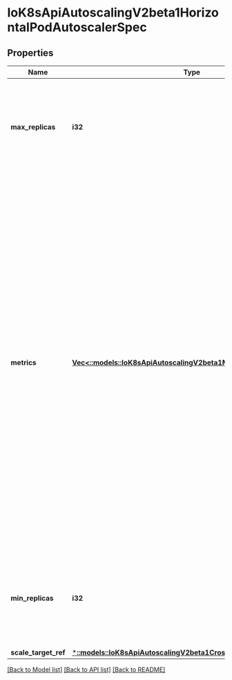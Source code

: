 # IoK8sApiAutoscalingV2beta1HorizontalPodAutoscalerSpec

## Properties
Name | Type | Description | Notes
------------ | ------------- | ------------- | -------------
**max_replicas** | **i32** | maxReplicas is the upper limit for the number of replicas to which the autoscaler can scale up. It cannot be less that minReplicas. | 
**metrics** | [**Vec<::models::IoK8sApiAutoscalingV2beta1MetricSpec>**](io.k8s.api.autoscaling.v2beta1.MetricSpec.md) | metrics contains the specifications for which to use to calculate the desired replica count (the maximum replica count across all metrics will be used).  The desired replica count is calculated multiplying the ratio between the target value and the current value by the current number of pods.  Ergo, metrics used must decrease as the pod count is increased, and vice-versa.  See the individual metric source types for more information about how each type of metric must respond. | [optional] 
**min_replicas** | **i32** | minReplicas is the lower limit for the number of replicas to which the autoscaler can scale down. It defaults to 1 pod. | [optional] 
**scale_target_ref** | [***::models::IoK8sApiAutoscalingV2beta1CrossVersionObjectReference**](io.k8s.api.autoscaling.v2beta1.CrossVersionObjectReference.md) |  | 

[[Back to Model list]](../README.md#documentation-for-models) [[Back to API list]](../README.md#documentation-for-api-endpoints) [[Back to README]](../README.md)



